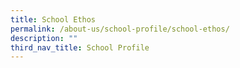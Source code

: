 ```yaml
---
title: School Ethos
permalink: /about-us/school-profile/school-ethos/
description: ""
third_nav_title: School Profile
---
```

